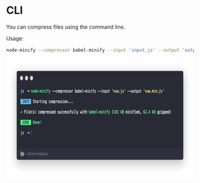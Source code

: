 # CLI

You can compress files using the command line.

Usage:

```bash
node-minify --compressor babel-minify --input 'input.js' --output 'output.js'
```

<img src="../static/cli.png" width="749" height="322" alt="cli">
